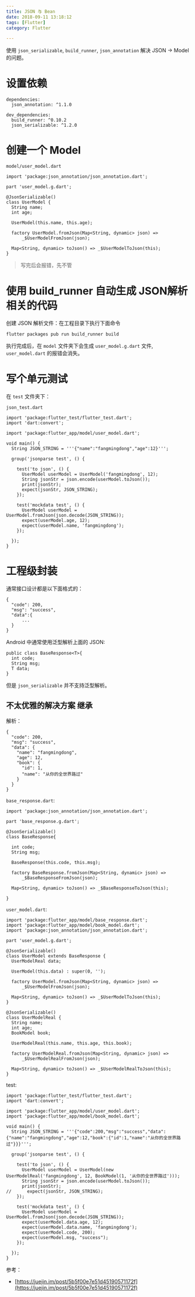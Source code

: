 ```yaml
---
title: JSON 与 Bean
date: 2018-09-11 13:18:12
tags: [Flutter]
category: Flutter

---
```


使用 `json_serializable`, `build_runner`, `json_annotation` 解决 JSON -> Model 的问题。

# 设置依赖

```
dependencies:
  json_annotation: ^1.1.0

dev_dependencies:
  build_runner: ^0.10.2
  json_serializable: ^1.2.0
```

# 创建一个 Model

`model/user_model.dart`

```
import 'package:json_annotation/json_annotation.dart';

part 'user_model.g.dart';

@JsonSerializable()
class UserModel {
  String name;
  int age;

  UserModel(this.name, this.age);

  factory UserModel.fromJson(Map<String, dynamic> json) =>
      _$UserModelFromJson(json);

  Map<String, dynamic> toJson() => _$UserModelToJson(this);
}
```

>写完后会报错，先不管

# 使用 build_runner 自动生成 JSON解析 相关的代码

创建 JSON 解析文件：在工程目录下执行下面命令

```
flutter packages pub run build_runner build
```

执行完成后，在 `model` 文件夹下会生成 `user_model.g.dart` 文件, `user_model.dart` 的报错会消失。

# 写个单元测试

在 `test` 文件夹下：

`json_test.dart`

```
import 'package:flutter_test/flutter_test.dart';
import 'dart:convert';

import 'package:flutter_app/model/user_model.dart';

void main() {
  String JSON_STRING = '''{"name":"fangmingdong","age":12}''';

  group('jsonparse test', () {

    test('to json', () {
      UserModel userModel = UserModel('fangmingdong', 12);
      String jsonStr = json.encode(userModel.toJson());
      print(jsonStr);
      expect(jsonStr, JSON_STRING);
    });

    test('mockdata test', () {
      UserModel userModel = UserModel.fromJson(json.decode(JSON_STRING));
      expect(userModel.age, 12);
      expect(userModel.name, 'fangmingdong');
    });
    
  });
}
```

# 工程级封装

通常接口设计都是以下面格式的：

```
{
  "code": 200,
  "msg": "success",
  "data":{
      ...
  }
}
```

Android 中通常使用泛型解析上面的 JSON:

```
public class BaseResponse<T>{
  int code;
  String msg;
  T data;
}
```

但是 `json_serializable` 并不支持泛型解析。

## 不太优雅的解决方案 继承 

解析：

```
{
  "code": 200,
  "msg": "success",
  "data": {
    "name": "fangmingdong",
    "age": 12,
    "book": {
      "id": 1,
      "name": "从你的全世界路过"
    }
  }
}
```


`base_response.dart`:

```
import 'package:json_annotation/json_annotation.dart';

part 'base_response.g.dart';

@JsonSerializable()
class BaseResponse{

  int code;
  String msg;

  BaseResponse(this.code, this.msg);

  factory BaseResponse.fromJson(Map<String, dynamic> json) =>
      _$BaseResponseFromJson(json);

  Map<String, dynamic> toJson() => _$BaseResponseToJson(this);

}
```

`user_model.dart`:

```
import 'package:flutter_app/model/base_response.dart';
import 'package:flutter_app/model/book_model.dart';
import 'package:json_annotation/json_annotation.dart';

part 'user_model.g.dart';

@JsonSerializable()
class UserModel extends BaseResponse {
  UserModelReal data;

  UserModel(this.data) : super(0, '');

  factory UserModel.fromJson(Map<String, dynamic> json) =>
      _$UserModelFromJson(json);

  Map<String, dynamic> toJson() => _$UserModelToJson(this);
}

@JsonSerializable()
class UserModelReal {
  String name;
  int age;
  BookModel book;

  UserModelReal(this.name, this.age, this.book);

  factory UserModelReal.fromJson(Map<String, dynamic> json) =>
      _$UserModelRealFromJson(json);

  Map<String, dynamic> toJson() => _$UserModelRealToJson(this);
}
```

test:

```
import 'package:flutter_test/flutter_test.dart';
import 'dart:convert';

import 'package:flutter_app/model/user_model.dart';
import 'package:flutter_app/model/book_model.dart';

void main() {
  String JSON_STRING = '''{"code":200,"msg":"success","data":{"name":"fangmingdong","age":12,"book":{"id":1,"name":"从你的全世界路过"}}}''';

  group('jsonparse test', () {

    test('to json', () {
      UserModel userModel = UserModel(new UserModelReal('fangmingdong', 12, BookModel(1, '从你的全世界路过')));
      String jsonStr = json.encode(userModel.toJson());
      print(jsonStr);
//      expect(jsonStr, JSON_STRING);
    });

    test('mockdata test', () {
      UserModel userModel = UserModel.fromJson(json.decode(JSON_STRING));
      expect(userModel.data.age, 12);
      expect(userModel.data.name, 'fangmingdong');
      expect(userModel.code, 200);
      expect(userModel.msg, "success");
    });
    
  });
}
```


参考：

- [https://juejin.im/post/5b5f00e7e51d45190571172f](https://juejin.im/post/5b5f00e7e51d45190571172f)

